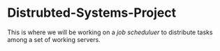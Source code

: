 # Distrubted-Systems-Project
This is where we will be working on a  *job scheduluer* to distribute tasks among a set of working servers. 
